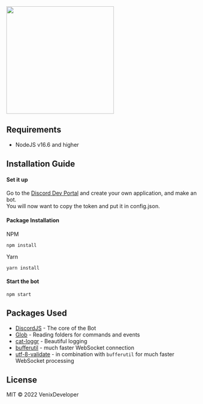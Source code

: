 <img src="https://cdn.discordapp.com/attachments/937628122197680148/937628141394985010/template.png" height="280">
 
## Requirements

 * NodeJS v16.6 and higher

## Installation Guide

#### Set it up

Go to the [Discord Dev Portal](https://discord.com/developers/applications) and create your own application, and make an bot. 
<br>
You will now want to copy the token and put it in config.json.

#### Package Installation

NPM
```
npm install
```

Yarn
```
yarn install
```

#### Start the bot
```
npm start
```

## Packages Used

 * [DiscordJS](https://discord.js.org/) - The core of the Bot
 * [Glob](https://npmjs.com/glob) - Reading folders for commands and events
 * [cat-loggr](https://npmjs.com/cat-loggr) - Beautiful logging
 * [bufferutil](https://npmjs.com/bufferutil) - much faster WebSocket connection
 * [utf-8-validate](https://npmjs.com/utf-8-validate) - in combination with `bufferutil` for much faster WebSocket processing

## License

MIT © 2022 VenixDeveloper